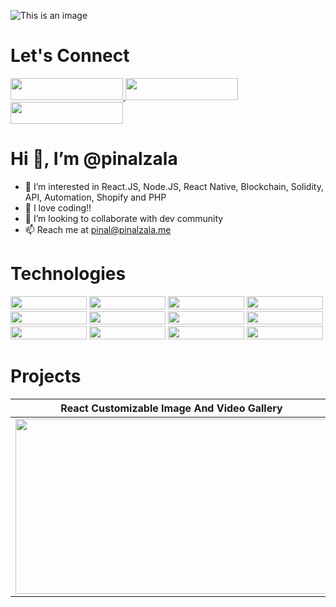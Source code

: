 
![This is an image](https://pinalzala.me/images/PinalSoftwareEngineer.png)
#  Let's Connect
<p align=center">
  <a href="http://pinalzala.me/" target="_blank"><img src="https://pinalzala.me/images/websitepinalzala.png" width="180" height="35" /> </a>
  <a href="https://www.linkedin.com/in/pinalzala/" target="_blank"><img src="https://pinalzala.me/images/linkdinpinalzala.png" width="180" height="35" />     <a/>
  <a href="https://twitter.com/ZalaPinal"><img src="https://pinalzala.me/images/twitterpinalzala2.png" width="180" height="35" /> </a>
</p>




#   Hi 👋, I’m @pinalzala
- 👀 I’m interested in React.JS, Node.JS, React Native, Blockchain, Solidity, API, Automation, Shopify and PHP
- 🌱 I love coding!!
- 💞️ I’m looking to collaborate with dev community
- 📫 Reach me at pinal@pinalzala.me

# Technologies

 <p align=center">
  <img src="https://vginfotec.xyz/envato_script/react_native.png" width="122" height="21" /> 
  <img src="https://vginfotec.xyz/envato_script/react_js.png" width="122" height="21" /> 
  <img src="https://vginfotec.xyz/envato_script/nodejs.png" width="122" height="21" />
  <img src="https://vginfotec.xyz/envato_script/EXPRESS.png" width="122" height="21" />  
  <img src="https://vginfotec.xyz/envato_script/api.png" width="122" height="21" /> 
  <img src="https://vginfotec.xyz/envato_script/AUTOMATION.png" width="122" height="21" /> 
  <img src="https://vginfotec.xyz/envato_script/mysql.png" width="122" height="21" /> 
  <img src="https://vginfotec.xyz/envato_script/mongo_db.png" width="122" height="21" />
  <img src="https://vginfotec.xyz/envato_script/shopify.png" width="122" height="21" /> 
  <img src="https://vginfotec.xyz/envato_script/solidity.png" width="122" height="21" /> 
  <img src="https://vginfotec.xyz/envato_script/blockchain.png" width="122" height="21" /> 
  <img src="https://vginfotec.xyz/envato_script/php.png" width="122" height="21" />  
</p>     
  
 
                                                                                                                              
#   Projects 
| React Customizable Image And Video Gallery   | NodeJs ExpressJs MySql Admin Panel   |
| :---: | :---: | 
| <img src="https://vginfotec.xyz/envato_script/image_crop.gif" width="500" height="280" /> | <img src="https://vginfotec.xyz/envato_script/adminpanel.gif" width="500" height="280" /> | 




<!---
pinalzala/pinalzala is a ✨ special ✨ repository because its `README.md` (this file) appears on your GitHub profile.
You can click the Preview link to take a look at your changes.
--->

